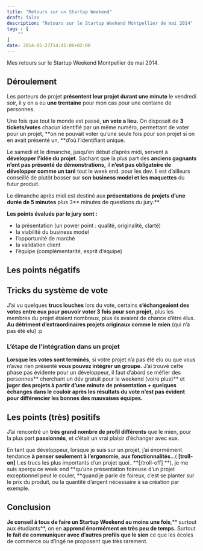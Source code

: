 ```yaml
---
title: "Retours sur un Startup Weekend"
draft: false
description: "Retours sur le Startup Weekend Montpellier de mai 2014"
tags : [
    ""
]
date: 2014-05-27T14:41:06+02:00
---
```


Mes retours sur le Startup Weekend Montpellier de mai 2014.

## **Déroulement**

Les porteurs de projet **présentent leur projet durant une minute** le vendredi soir, il y en a eu **une trentaine** pour mon cas pour une centaine de personnes.

Une fois que tout le monde est passé, **un vote a lieu.** On disposait de **3 tickets/votes** chacun identifié par un même numéro, permettant de voter pour un projet, **on ne pouvait voter qu’une seule fois pour son projet si on en avait présenté un, **d’où l’identifiant unique.

Le samedi et le dimanche, jusqu’en début d’après midi, servent à **développer l’idée du projet**. Sachant que la plus part des **anciens gagnants n’ont pas présenté de démonstrations,** il **n’est pas obligatoire de développer comme un taré** tout le week end. pour les dev. Il est d’ailleurs conseillé de plutôt bosser sur **son business model et les maquettes** du futur produit.

Le dimanche après midi est destiné aux **présentations de projets d’une durée de 5 minutes** plus 3** minutes de questions du jury.**

**Les points évalués par le jury sont :**



*  la présentation (un power point : qualité, originalité, clarté)
*  la viabilité du business model
*  l’opportunité de marché
*  la validation client
*  l’équipe (complémentarité, esprit d’équipe)


## **Les points négatifs**


## **Tricks du système de vote**

J’ai vu quelques **trucs louches** lors du vote, certains **s’échangeaient des votes entre eux pour pouvoir voter 3 fois pour son projet,** plus les membres du projet étaient nombreux, plus ils avaient de chance d’être élus. **Au détriment d’extraordinaires projets originaux comme le mien** (qui n’a pas été elu) :p


### **L’étape de l’intégration dans un projet**

**Lorsque les votes sont terminés**, si votre projet n’a pas été elu ou que vous n’avez rien présenté **vous pouvez intégrer un groupe.** J’ai trouvé cette phase pas évidente pour un développeur, il faut d’abord se méfier des personnes** cherchant un dév gratuit pour le weekend (voire plus)** et **juger des projets à partir d’une minute de présentation + quelques échanges **dans le couloir après les résultats du vote n’est pas évident** pour différencier les bonnes des mauvaises équipes.**


## **Les points (très) positifs**

J’ai rencontré un **très grand nombre de profil différents** que le mien, pour la plus part **passionnés**, et c’était un vrai plaisir d’échanger avec eux.

En tant que développeur, lorsque je suis sur un projet, j’ai énormément tendance **à penser seulement à l’ergonomie, aux fonctionnalités**…( **[troll-on]** l_es trucs les plus importants d’un projet quoi_ **[/troll-off] **), je me suis aperçu ce week end **qu’une présentation foireuse d’un projet exceptionnel peut le couler, **quand je parle de foireux, c’est se planter sur le prix du produit, ou la quantité d’argent nécessaire à sa création par exemple.


## **Conclusion**

**Je conseil à tous de faire un Startup Weekend au moins une fois**,** surtout aux étudiants**, on en **apprend énormément en très peu de temps.** Surtout **le fait de communiquer avec d’autres profils que le sien** ce que les écoles de commerce ou d’ingé ne proposent que très rarement.

